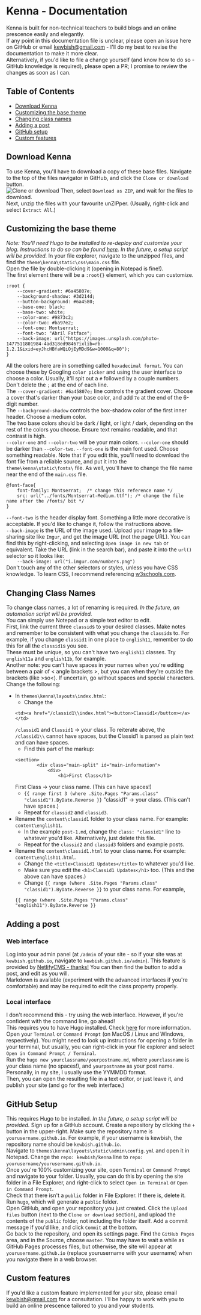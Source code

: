 # Kenna - Documentation
Kenna is built for non-technical teachers to build blogs and an online prescence easily and elegantly.  
If any point in this documentation file is unclear, please open an issue here on GitHub or email kewbish@gmail.com - I'll do my best to revise the documentation to make it more clear.  
Alternatively, if you'd like to file a change yourself (and know how to do so - GitHub knowledge is required), please open a PR; I promise to review the changes as soon as I can.  

## Table of Contents
- [Download Kenna](#download-kenna)
- [Customizing the base theme](#customizing-the-base-theme)
- [Changing class names](#changing-class-names)
- [Adding a post](#adding-a-post)
- [GitHub setup](#github-setup)
- [Custom features](#custom-features)

## Download Kenna
To use Kenna, you'll have to download a copy of these base files. Navigate to the top of the files navigator in GitHub, and click the `Clone or download` button.  
![Clone or download](https://i.imgur.com/ebhHWxj.png)
Then, select `Download as ZIP`, and wait for the files to download.  
Next, unzip the files with your favourite unZIPper. (Usually, right-click and select `Extract All`.)  

## Customizing the base theme
*Note: You'll need Hugo to be installed to re-deploy and customize your blog. Instructions to do so can be found [here](https://gohugo.io/getting-started/). In the future, a setup script will be provided.*
In your file explorer, navigate to the unzipped files, and find the `theme\kenna\static\css\main.css` file.  
Open the file by double-clicking it (opening in Notepad is fine!).  
The first element there will be a `:root{}` element, which you can customize.  
```
:root {
    --cover-gradient: #6a45807e;
    --background-shadow: #3d214d;
    --button-background: #6a4580;
    --base-one: black;
    --base-two: white;
    --color-one: #9873c2;
    --color-two: #ba97e2;
    --font-one: Montserrat;
    --font-two: "Abril Fatface";
    --back-image: url("https://images.unsplash.com/photo-1477511801984-4ad318ed9846?ixlib=rb-1.2.1&ixid=eyJhcHBfaWQiOjEyMDd9&w=1000&q=80");
}
```
All the colors here are in something called `hexadecimal format`. You can choose these by Googling `color picker` and using the user interface to choose a color. Usually, it'll spit out a `#` followed by a couple numbers.  
Don't delete the `;` at the end of each line.  
The `--cover-gradient: #6a45807e;` line controls the gradient cover. Choose a cover that's darker than your base color, and add `7e` at the end of the 6-digit number.  
The `--background-shadow` controls the box-shadow color of the first inner header. Choose a medium color.  
The two base colors should be dark / light, or light / dark, depending on the rest of the colors you choose. Ensure text remains readable, and that contrast is high.  
`--color-one` and `--color-two` will be your main colors. `--color-one` should be darker than `--color-two`.
`--font-one` is the main font used. Choose something readable. Note that if you edit this, you'll need to download the font file from a reliable source, and put it into the `theme\kenna\static\fonts\` file. As well, you'll have to change the file name near the end of the `main.css` file.
```
@font-face{
    font-family: Montserrat;  /* change this reference name */
    src: url("../fonts/Montserrat-Medium.ttf"); /* change the file name after the /fonts/ bit */
}
```  
`--font-two` is the header display font. Something a little more decorative is acceptable. If you'd like to change it, follow the instructions above.  
`--back-image` is the URL of the image used. Upload your image to a file-sharing site like `Imgur`, and get the image URL (not the page URL). You can find this by right-clicking, and selecting `Open image in new tab` or equivalent. Take the URL (link in the search bar), and paste it into the `url()` selector so it looks like:  
`    --back-image: url("i.imgur.com/numbers.png")`  
Don't touch any of the other selectors or styles, unless you have CSS knowledge. To learn CSS, I recommend referencing [w3schools.com](https://w3schools.com).  

## Changing Class Names
To change class names, a lot of renaming is required. *In the future, an automation script will be provided.*   
You can simply use Notepad or a simple text editor to edit.  
First, link the current three `classid`s to your desired classes. Make notes and remember to be consistent with what you change the `classid`s to. For example, if you change `classid1` in one place to `english11`, remember to do this for all the `classid1`s you see.  
These must be unique, so you can't have two `english11` classes. Try `english11a` and `english11b`, for example.  
Another note: you can't have spaces in your names when you're editing between a pair of < angle brackets >, but you can when they're outside the brackets (like >so<). If uncertain, go without spaces and special characters.  
Change the following:  
- In `themes\kenna\layouts\index.html`:
    * Change the 
    ```
    <td><a href="/classid1\\index.html"><button>Classid1</button></a></td>
    ```
    `/classid1` and `Classid1` -> your class. To reiterate above, the `/classid1\\` cannot have spaces, but the Classid1 is parsed as plain text and can have spaces.
    * Find this part of the markup:
    ```
    <section>
            <div class="main-split" id="main-information">
                <div>
                    <h1>First Class</h1>
    ```
    First Class -> your class name. (This can have spaces!)
    * `{{ range first 3 (where .Site.Pages "Params.class" "classid1").ByDate.Reverse }}`
    "classid1" -> your class. (This can't have spaces.)
    * Repeat for `classid2` and `classid3`.
- Rename the `content\classid1` folder to your class name. For example: `content\english11`.
    * In the example `post-1.md`, change the `class: "classid1"` line to whatever you'd like. Alternatively, just delete this file.
    * Repeat for the `classid2` and `classid3` folders and example posts.
- Rename the `content\classid1.html` to your class name. For example: `content\english11.html`.  
    * Change the `<title>Classid1 Updates</title>` to whatever you'd like.
    * Make sure you edit the `<h1>Classid1 Updates</h1>` too. (This and the above can have spaces.)
    * Change `{{ range (where .Site.Pages "Params.class" "classid1").ByDate.Reverse }}` to your class name. For example,  
    ```
    {{ range (where .Site.Pages "Params.class" "english11").ByDate.Reverse }}
    ```

## Adding a post
### Web interface
Log into your admin panel (at `/admin` of your site - so if your site was at `kewbish.github.io`, navigate to `kewbish.github.io/admin`). This feature is provided by [NetlifyCMS - thanks!](https://netlifycms.org)
You can then find the button to add a post, and edit as you will.  
Markdown is available (experiment with the advanced interfaces if you're comfortable) and may be required to edit the class property properly.  
### Local interface
I don't recommend this - try using the web interface. However, if you're confident with the command line, go ahead!  
This requires you to have Hugo installed. Check [here](#installation) for more information.  
Open your `Terminal` or `Command Prompt` (on MacOS / Linux and Windows, respectively). You might need to look up instructions for opening a folder in your terminal, but usually, you can right-click in your file explorer and select `Open in Command Prompt / Terminal`.  
Run the `hugo new yourclassname/yourpostname.md`, where `yourclassname` is your class name (no spaces!), and `yourpostname` as your post name. Personally, in my site, I usually use the YYMMDD format.  
Then, you can open the resulting file in a text editor, or just leave it, and publish your site (and go for the web interface.)

## GitHub Setup
This requires Hugo to be installed. *In the future, a setup script will be provided.*
Sign up for a GitHub account. Create a repository by clicking the `+` button in the upper-right. Make sure the repository name is `yourusername.github.io`. For example, if your username is kewbish, the repository name should be `kewbish.github.io`.  
Navigate to `themes\kenna\layouts\static\admin\config.yml` and open it in Notepad. Change the `repo: kewbish/kenna` line to `repo: yourusername/yourusername.github.io`.  
Once you're 100% customizing your site, open `Terminal` or `Command Prompt` and navigate to your folder. Usually, you can do this by opening the site folder in a File Explorer, and right-click to select `Open in Terminal` or `Open in Command Prompt`.  
Check that there isn't a `public` folder in File Explorer. If there is, delete it.  
Run `hugo`, which will generate a `public` folder.  
Open GitHub, and open your repository you just created. Click the `Upload files` button (next to the `Clone or download` section), and upload the contents of the `public` folder, not including the folder itself. Add a commit message if you'd like, and click `Commit` at the bottom.  
Go back to the repository, and open its settings page. Find the `GitHub Pages` area, and in the Source, choose `master`.
You may have to wait a while as GitHub Pages processes files, but otherwise, the site will appear at `yourusername.github.io` (replace yourusername with your username) when you navigate there in a web browser.  

## Custom features
If you'd like a custom feature implemented for your site, please email kewbish@gmail.com for a consultation. I'll be happy to work with you to build an online prescence tailored to you and your students.